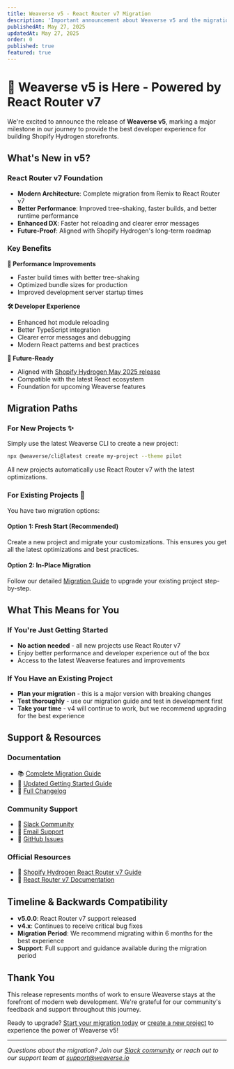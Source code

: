 ```yaml
---
title: Weaverse v5 - React Router v7 Migration
description: 'Important announcement about Weaverse v5 and the migration to React Router v7'
publishedAt: May 27, 2025
updatedAt: May 27, 2025
order: 0
published: true
featured: true
---
```


# 🚀 Weaverse v5 is Here - Powered by React Router v7

We're excited to announce the release of **Weaverse v5**, marking a major milestone in our journey to provide the best developer experience for building Shopify Hydrogen storefronts.

## What's New in v5?

### React Router v7 Foundation
- **Modern Architecture**: Complete migration from Remix to React Router v7
- **Better Performance**: Improved tree-shaking, faster builds, and better runtime performance
- **Enhanced DX**: Faster hot reloading and clearer error messages
- **Future-Proof**: Aligned with Shopify Hydrogen's long-term roadmap

### Key Benefits

**🚀 Performance Improvements**
- Faster build times with better tree-shaking
- Optimized bundle sizes for production
- Improved development server startup times

**🛠️ Developer Experience**
- Enhanced hot module reloading
- Better TypeScript integration
- Clearer error messages and debugging
- Modern React patterns and best practices

**🔮 Future-Ready**
- Aligned with [Shopify Hydrogen May 2025 release](https://hydrogen.shopify.dev/update/may-2025)
- Compatible with the latest React ecosystem
- Foundation for upcoming Weaverse features

## Migration Paths

### For New Projects ✨
Simply use the latest Weaverse CLI to create a new project:

```bash
npx @weaverse/cli@latest create my-project --theme pilot
```

All new projects automatically use React Router v7 with the latest optimizations.

### For Existing Projects 🔄

You have two migration options:

#### Option 1: Fresh Start (Recommended)
Create a new project and migrate your customizations. This ensures you get all the latest optimizations and best practices.

#### Option 2: In-Place Migration
Follow our detailed [Migration Guide](/docs/hydrogen/migration-to-v5) to upgrade your existing project step-by-step.

## What This Means for You

### If You're Just Getting Started
- **No action needed** - all new projects use React Router v7
- Enjoy better performance and developer experience out of the box
- Access to the latest Weaverse features and improvements

### If You Have an Existing Project
- **Plan your migration** - this is a major version with breaking changes
- **Test thoroughly** - use our migration guide and test in development first
- **Take your time** - v4 will continue to work, but we recommend upgrading for the best experience

## Support & Resources

### Documentation
- 📚 [Complete Migration Guide](/docs/hydrogen/migration-to-v5)
- 🚀 [Updated Getting Started Guide](/docs/hydrogen/getting-started)
- 📖 [Full Changelog](../../CHANGELOG.md#500---2024-12-20)

### Community Support
- 💬 [Slack Community](https://wvse.cc/weaverse-slack)
- 📧 [Email Support](mailto:support@weaverse.io)
- 🐛 [GitHub Issues](https://github.com/Weaverse/weaverse/issues)

### Official Resources
- 🏪 [Shopify Hydrogen React Router v7 Guide](https://hydrogen.shopify.dev/update/may-2025)
- 📘 [React Router v7 Documentation](https://reactrouter.com/7.0.0)

## Timeline & Backwards Compatibility

- **v5.0.0**: React Router v7 support released
- **v4.x**: Continues to receive critical bug fixes
- **Migration Period**: We recommend migrating within 6 months for the best experience
- **Support**: Full support and guidance available during the migration period

## Thank You

This release represents months of work to ensure Weaverse stays at the forefront of modern web development. We're grateful for our community's feedback and support throughout this journey.

Ready to upgrade? [Start your migration today](/docs/hydrogen/migration-to-v5) or [create a new project](/docs/hydrogen/getting-started) to experience the power of Weaverse v5!

---

*Questions about the migration? Join our [Slack community](https://wvse.cc/weaverse-slack) or reach out to our support team at support@weaverse.io* 